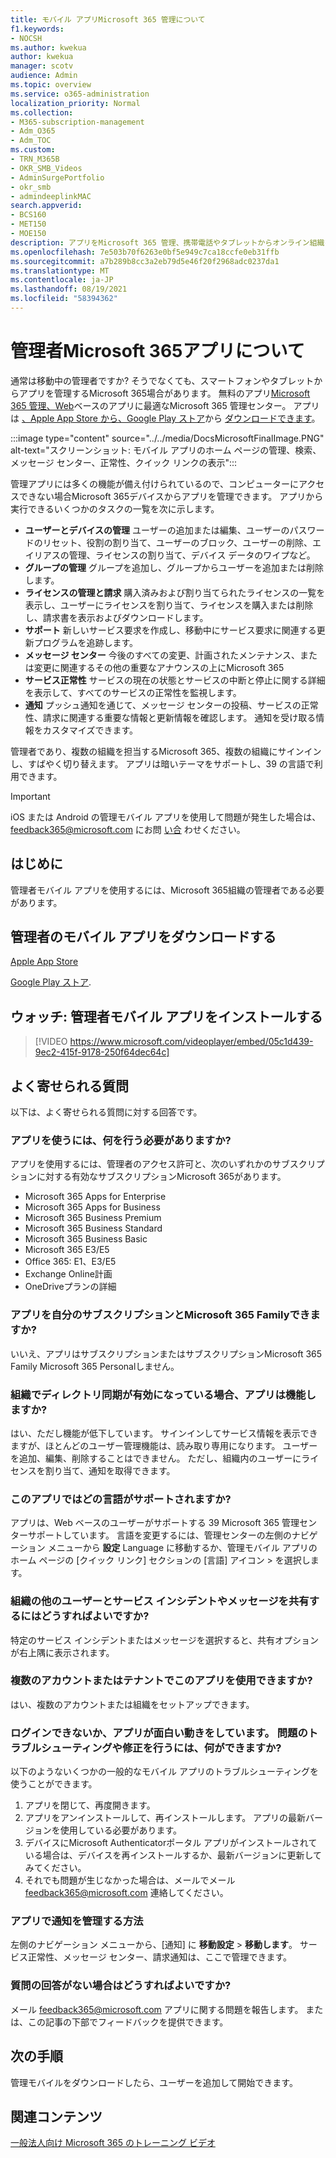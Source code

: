 ```yaml
---
title: モバイル アプリMicrosoft 365 管理について
f1.keywords:
- NOCSH
ms.author: kwekua
author: kwekua
manager: scotv
audience: Admin
ms.topic: overview
ms.service: o365-administration
localization_priority: Normal
ms.collection:
- M365-subscription-management
- Adm_O365
- Adm_TOC
ms.custom:
- TRN_M365B
- OKR_SMB_Videos
- AdminSurgePortfolio
- okr_smb
- admindeeplinkMAC
search.appverid:
- BCS160
- MET150
- MOE150
description: アプリをMicrosoft 365 管理、携帯電話やタブレットからオンライン組織を管理する方法について学習します。
ms.openlocfilehash: 7e503b70f6263e0bf5e949c7ca18ccfe0eb31ffb
ms.sourcegitcommit: a7b289b8cc3a2eb79d5e46f20f2968adc0237da1
ms.translationtype: MT
ms.contentlocale: ja-JP
ms.lasthandoff: 08/19/2021
ms.locfileid: "58394362"
---
```

# <a name="about-the-microsoft-365-admin-mobile-app"></a>管理者Microsoft 365アプリについて

通常は移動中の管理者ですか? そうでなくても、スマートフォンやタブレットからアプリを管理するMicrosoft 365場合があります。 無料のアプリ[Microsoft 365 管理、Web](https://go.microsoft.com/fwlink/?LinkID=627216)ベースのアプリに最適なMicrosoft 365 管理センター。 アプリは [、Apple App Store から、Google Play ストア](https://apps.apple.com/app/apple-store/id761397963?pt=80423&ct=docsaboutadminapp&mt=8)から [ダウンロードできます](https://play.google.com/store/apps/details?id=com.ms.office365admin&referrer=utm_source%3Ddocsaboutadminapp%26utm_campaign%25docsaboutadminapp)。

:::image type="content" source="../../media/DocsMicrosoftFinalImage.PNG" alt-text="スクリーンショット: モバイル アプリのホーム ページの管理、検索、メッセージ センター、正常性、クイック リンクの表示":::

管理アプリには多くの機能が備え付けられているので、コンピューターにアクセスできない場合Microsoft 365デバイスからアプリを管理できます。 アプリから実行できるいくつかのタスクの一覧を次に示します。

- **ユーザーとデバイスの管理** ユーザーの追加または編集、ユーザーのパスワードのリセット、役割の割り当て、ユーザーのブロック、ユーザーの削除、エイリアスの管理、ライセンスの割り当て、デバイス データのワイプなど。
- **グループの管理** グループを追加し、グループからユーザーを追加または削除します。
- **ライセンスの管理と請求** 購入済みおよび割り当てられたライセンスの一覧を表示し、ユーザーにライセンスを割り当て、ライセンスを購入または削除し、請求書を表示およびダウンロードします。
- **サポート** 新しいサービス要求を作成し、移動中にサービス要求に関連する更新プログラムを追跡します。
- **メッセージ センター** 今後のすべての変更、計画されたメンテナンス、または変更に関連するその他の重要なアナウンスの上にMicrosoft 365
- **サービス正常性** サービスの現在の状態とサービスの中断と停止に関する詳細を表示して、すべてのサービスの正常性を監視します。
- **通知** プッシュ通知を通じて、メッセージ センターの投稿、サービスの正常性、請求に関連する重要な情報と更新情報を確認します。 通知を受け取る情報をカスタマイズできます。

管理者であり、複数の組織を担当するMicrosoft 365、複数の組織にサインインし、すばやく切り替えます。 アプリは暗いテーマをサポートし、39 の言語で利用できます。
  
> [!IMPORTANT]
> iOS または Android の管理モバイル アプリを使用して問題が発生した場合は、feedback365@microsoft.com にお問 [い合](mailto:feedback365@microsoft.com) わせください。

## <a name="before-you-begin"></a>はじめに

管理者モバイル アプリを使用するには、Microsoft 365組織の管理者である必要があります。
  
## <a name="download-the-admin-mobile-app"></a>管理者のモバイル アプリをダウンロードする

[Apple App Store](https://apps.apple.com/app/apple-store/id761397963?pt=80423&ct=docsaboutadminapp&mt=8) 

[Google Play ストア](https://play.google.com/store/apps/details?id=com.ms.office365admin&referrer=utm_source%3Ddocsaboutadminapp%26utm_campaign%25docsaboutadminapp).
  
## <a name="watch-install-the-admin-mobile-app"></a>ウォッチ: 管理者モバイル アプリをインストールする

> [!VIDEO https://www.microsoft.com/videoplayer/embed/05c1d439-9ec2-415f-9178-250f64dec64c]

## <a name="frequently-asked-questions"></a>よく寄せられる質問

以下は、よく寄せられる質問に対する回答です。
  
### <a name="what-do-i-need-to-do-to-be-able-to-use-the-app"></a>アプリを使うには、何を行う必要がありますか?

アプリを使用するには、管理者のアクセス許可と、次のいずれかのサブスクリプションに対する有効なサブスクリプションMicrosoft 365があります。

- Microsoft 365 Apps for Enterprise
- Microsoft 365 Apps for Business
- Microsoft 365 Business Premium
- Microsoft 365 Business Standard
- Microsoft 365 Business Basic
- Microsoft 365 E3/E5
- Office 365: E1、E3/E5
- Exchange Online計画
- OneDriveプランの詳細
  
### <a name="can-i-use-the-app-with-my-microsoft-365-family-subscription"></a>アプリを自分のサブスクリプションとMicrosoft 365 Familyできますか?

いいえ、アプリはサブスクリプションまたはサブスクリプションMicrosoft 365 Family Microsoft 365 Personalしません。

### <a name="will-the-app-work-if-my-organization-has-directory-synchronization-enabled"></a>組織でディレクトリ同期が有効になっている場合、アプリは機能しますか?

はい、ただし機能が低下しています。 サインインしてサービス情報を表示できますが、ほとんどのユーザー管理機能は、読み取り専用になります。 ユーザーを追加、編集、削除することはできません。 ただし、組織内のユーザーにライセンスを割り当て、通知を取得できます。
  
### <a name="what-languages-are-supported-by-the-app"></a>このアプリではどの言語がサポートされますか?

アプリは、Web ベースのユーザーがサポートする 39 Microsoft 365 管理センターサポートしています。 言語を変更するには、管理センターの左側のナビゲーション メニューから **設定** Language に移動するか、管理モバイル アプリのホーム ページの [クイック リンク] セクションの [言語] アイコン  >  を選択します。  
  
### <a name="how-can-i-share-the-service-incidents-and-messages-with-the-rest-of-my-organization"></a>組織の他のユーザーとサービス インシデントやメッセージを共有するにはどうすればよいですか?

特定のサービス インシデントまたはメッセージを選択すると、共有オプションが右上隅に表示されます。
  
### <a name="can-i-use-this-app-with-multiple-accounts-or-tenants"></a>複数のアカウントまたはテナントでこのアプリを使用できますか?

はい、複数のアカウントまたは組織をセットアップできます。

### <a name="im-unable-to-login-or-my-app-is-acting-funny-what-can-i-do-to-troubleshoot-or-fix-the-issue"></a>ログインできないか、アプリが面白い動きをしています。 問題のトラブルシューティングや修正を行うには、何ができますか?

以下のようないくつかの一般的なモバイル アプリのトラブルシューティングを使うことができます。

1. アプリを閉じて、再度開きます。
1. アプリをアンインストールして、再インストールします。 アプリの最新バージョンを使用している必要があります。
1. デバイスにMicrosoft Authenticatorポータル アプリがインストールされている場合は、デバイスを再インストールするか、最新バージョンに更新してみてください。
1. それでも問題が生じなかった場合は、メールでメール feedback365@microsoft.com 連絡してください。

### <a name="how-do-i-manage-notifications-in-the-app"></a>アプリで通知を管理する方法

左側のナビゲーション メニューから、[通知] に **移動設定**  >  **移動します**。 サービス正常性、メッセージ センター、請求通知は、ここで管理できます。

### <a name="what-do-i-do-if-my-question-isnt-answered"></a>質問の回答がない場合はどうすればよいですか?

メール [feedback365@microsoft.com](mailto:feedback365@microsoft.com) アプリに関する問題を報告します。 または、この記事の下部でフィードバックを提供できます。

## <a name="next-steps"></a>次の手順

管理モバイルをダウンロードしたら、ユーザーを追加して開始できます。
  
## <a name="related-content"></a>関連コンテンツ

[一般法人向け Microsoft 365 のトレーニング ビデオ](../../business-video/index.yml)

